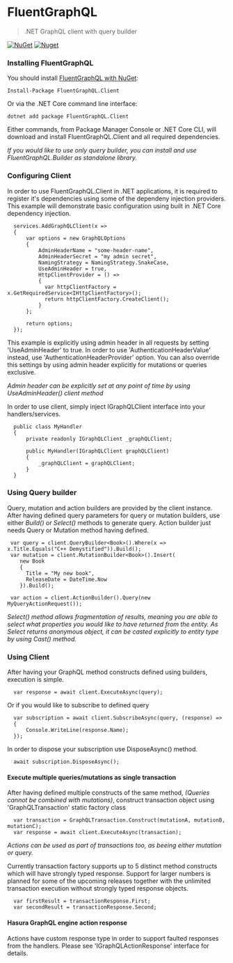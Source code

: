 # FluentGraphQL
> .NET GraphQL client with query builder

[![NuGet](https://img.shields.io/nuget/v/FluentGraphQL.Client)](https://www.nuget.org/packages/FluentGraphQL.Client)
[![Nuget](https://img.shields.io/nuget/dt/FluentGraphQL.Client)](https://www.nuget.org/packages/FluentGraphQL.Client)

### Installing FluentGraphQL

You should install [FluentGraphQL with NuGet](https://www.nuget.org/packages/FluentGraphQL.Client):

    Install-Package FluentGraphQL.Client
    
Or via the .NET Core command line interface:

    dotnet add package FluentGraphQL.Client

Either commands, from Package Manager Console or .NET Core CLI, will download and install FluentGraphQL.Client and all required dependencies.

*If you would like to use only query builder, you can install and use FluentGraphQL.Builder as standalone library.*

### Configuring Client

In order to use FluentGraphQL.Client in .NET applications, it is required to register it's dependencies using some of the dependeny injection providers.
This example will demonstrate basic configuration using built in .NET Core dependency injection. 

```
  services.AddGraphQLClient(x =>
  {
      var options = new GraphQLOptions
      {
          AdminHeaderName = "some-header-name",
          AdminHeaderSecret = "my admin secret",
          NamingStrategy = NamingStrategy.SnakeCase,
          UseAdminHeader = true,                    
          HttpClientProvider = () =>
          {
            var httpClientFactory = x.GetRequiredService<IHttpClientFactory>();
            return httpClientFactory.CreateClient();
          }
      };

      return options;
  });

```
This example is explicitly using admin header in all requests by setting 'UseAdminHeader' to true. In order to use 'AuthenticationHeaderValue' instead, use 'AuthenticationHeaderProvider' option. You can also override this settings by using admin header explicitly for mutations or queries exclusive.

*Admin header can be explicitly set at any point of time by using UseAdminHeader() client method*

In order to use client, simply inject IGraphQLClient interface into your handlers/services.

```
  public class MyHandler
  {
      private readonly IGraphQLClient _graphQLClient;

      public MyHandler(IGraphQLClient graphQLClient)
      {
          _graphQLClient = graphQLClient;
      }
  }
```

### Using Query builder

Query, mutation and action builders are provided by the client instance. After having defined query parameters for query or mutation builders, use either *Build()* or *Select()* methods to generate query. Action builder just needs Query or Mutation method having defined.

```
 var query = client.QueryBuilder<Book>().Where(x => x.Title.Equals("C++ Demystified")).Build();
 var mutation = client.MutationBuilder<Book>().Insert(
    new Book
    {
      Title = "My new book",
      ReleaseDate = DateTime.Now
    }).Build();
    
 var action = client.ActionBuilder().Query(new MyQueryActionRequest());

```

*Select() method allows fragmentation of results, meaning you are able to select what properties you would like to have returned from the entity. As Select returns anonymous object, it can be casted explicitly to entity type by using Cast() method.*

### Using Client

After having your GraphQL method constructs defined using builders, execution is simple.

```
  var response = await client.ExecuteAsync(query);
```

Or if you would like to subscribe to defined query

```
  var subscription = await client.SubscribeAsync(query, (response) =>
  {
      Console.WriteLine(response.Name);
  });
```

In order to dispose your subscription use DisposeAsync() method.

```
  await subscription.DisposeAsync(); 
```

#### Execute multiple queries/mutations as single transaction

After having defined multiple constructs of the same method, *(Queries cannot be combined with mutations)*, construct transaction object using 'GraphQLTransaction' static factory class

```
  var transaction = GraphQLTransaction.Construct(mutationA, mutationB, mutationC);
  var response = await client.ExecuteAsync(transaction);
```
*Actions can be used as part of transactions too, as beeing either mutation or query.*

Currently transaction factory supports up to 5 distinct method constructs which will have strongly typed response. Support for larger numbers is planned for some of the upcoming releases together with the unlimited transaction execution without strongly typed response objects.

```
  var firstResult = transactionResponse.First;
  var secondResult = transactionResponse.Second;
```

#### Hasura GraphQL engine action response

Actions have custom response type in order to support faulted responses from the handlers. Please see 'IGraphQLActionResponse' interface for details.



